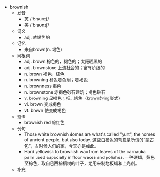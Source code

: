 - brownish
  - 发音
    - 英 /'braunɪʃ/
    - 美 /'braʊnɪʃ/
  - 词义
    - adj. 成褐色的
  - 记忆
    - 来自brown(n. 褐色)
  - 同根词
    - adj. brown 棕色的，褐色的；太阳晒黑的
    - adj. brownstone 上流社会的；富有阶级的
    - n. brown 褐色，棕色
    - n. browning 棕色着色剂；着褐色
    - n. brownness 褐色
    - n. brownstone 赤褐色砂石建筑；褐色砂石
    - v. browning 呈褐色；把…烤焦（brown的ing形式）
    - vi. brown 变成褐色
    - vt. brown 使变成褐色
  - 短语
    - brownish red 棕红色
  - 例句
    - Those white brownish domes are what's called "yurt", the homes of ancient people, but also today. 这些白褐色的穹顶是所谓的“蒙古包”，古时候人们的家，今天亦是如此。
    - Hard yellowish to brownish wax from leaves of the carnauba palm used especially in floor waxes and polishes. 一种硬蜡，黄色至棕色，取自巴西棕榈树的叶子，尤用来制地板蜡和上光剂。
  - 补充